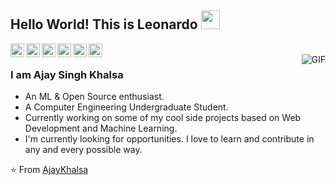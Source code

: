 ## Hello World! This is Leonardo  <img src="https://raw.githubusercontent.com/iampavangandhi/iampavangandhi/master/gifs/Hi.gif" width="30px"> </h2>

<a href="https://twitter.com/ileoh">
  <img align="left" alt="Ajay's Twitter" width="22px" src="https://cdn.jsdelivr.net/npm/simple-icons@v3/icons/twitter.svg" />
</a>
<a href="https://www.linkedin.com/in/leonardo-pena/">
  <img align="left" alt="Ajay's Linkdein" width="22px" src="https://cdn.jsdelivr.net/npm/simple-icons@v3/icons/linkedin.svg" />
</a>
<a href="https://github.com/ileoh">
  <img align="left" alt="Ajay's Github" width="22px" src="https://cdn.jsdelivr.net/npm/simple-icons@v3/icons/github.svg" />
</a>
<a href="https://api.whatsapp.com/send?phone=5519991921108">
  <img align="left" alt="Leonardo's Whatsapp" width="22px" src="https://img.icons8.com/pastel-glyph/2x/whatsapp.png" />
</a>
<a href="https://www.hackerrank.com/ajaykhalsa_ak">
  <img align="left" alt="Ajay's Hackerrank" width="22px" src="https://cdns.iconmonstr.com/wp-content/assets/preview/2016/240/iconmonstr-instagram-11.png" />
</a>
<a href="https://www.kaggle.com/ajaykhalsa">
  <img align="left" alt="Ajay's Kaggle" width="22px" src="https://cdn.jsdelivr.net/npm/simple-icons@3.1.0/icons/kaggle.svg" />
</a>
<br />
<img align="right" alt="GIF" src="https://media.giphy.com/media/13HgwGsXF0aiGY/giphy.gif" />

### I am Ajay Singh Khalsa
- An ML & Open Source enthusiast.
- A Computer Engineering Undergraduate Student. 
- Currently working on some of my cool side projects based on Web Development and Machine Learning.
- I'm currently looking for opportunities. I love to learn and contribute in any and every possible way.

⭐️ From [AjayKhalsa](https://github.com/AjayKhalsa)
